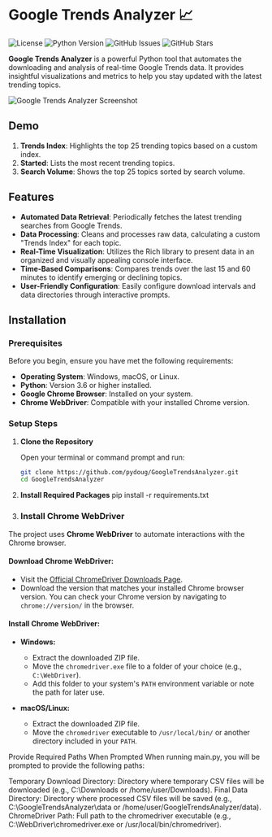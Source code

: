 # Google Trends Analyzer 📈

![License](https://img.shields.io/badge/license-MIT-blue.svg)
![Python Version](https://img.shields.io/badge/python-3.6%2B-blue.svg)
![GitHub Issues](https://img.shields.io/github/issues/pydoug/GoogleTrendsAnalyzer)
![GitHub Stars](https://img.shields.io/github/stars/pydoug/GoogleTrendsAnalyzer?style=social)

**Google Trends Analyzer** is a powerful Python tool that automates the downloading and analysis of real-time Google Trends data. It provides insightful visualizations and metrics to help you stay updated with the latest trending topics.

![Google Trends Analyzer Screenshot](https://prnt.sc/_B7d0W-_dKMw)

## Demo
1. **Trends Index**: Highlights the top 25 trending topics based on a custom index.
2. **Started**: Lists the most recent trending topics.
3. **Search Volume**: Shows the top 25 topics sorted by search volume.

## Features

- **Automated Data Retrieval**: Periodically fetches the latest trending searches from Google Trends.
- **Data Processing**: Cleans and processes raw data, calculating a custom "Trends Index" for each topic.
- **Real-Time Visualization**: Utilizes the Rich library to present data in an organized and visually appealing console interface.
- **Time-Based Comparisons**: Compares trends over the last 15 and 60 minutes to identify emerging or declining topics.
- **User-Friendly Configuration**: Easily configure download intervals and data directories through interactive prompts.

## Installation

### Prerequisites

Before you begin, ensure you have met the following requirements:

- **Operating System**: Windows, macOS, or Linux.
- **Python**: Version 3.6 or higher installed. 
- **Google Chrome Browser**: Installed on your system.
- **Chrome WebDriver**: Compatible with your installed Chrome version.

### Setup Steps

1. **Clone the Repository**

   Open your terminal or command prompt and run:

   ```bash
   git clone https://github.com/pydoug/GoogleTrendsAnalyzer.git
   cd GoogleTrendsAnalyzer
   
2. **Install Required Packages**
   pip install -r requirements.txt

3.  ### Install Chrome WebDriver
  
  The project uses **Chrome WebDriver** to automate interactions with the Chrome browser.
  
  #### Download Chrome WebDriver:
  
  - Visit the [Official ChromeDriver Downloads Page](https://chromedriver.chromium.org/downloads).
  - Download the version that matches your installed Chrome browser version. You can check your Chrome version by navigating to `chrome://version/` in the browser.
  
  #### Install Chrome WebDriver:
  
  - **Windows:**
      - Extract the downloaded ZIP file.
      - Move the `chromedriver.exe` file to a folder of your choice (e.g., `C:\WebDriver`).
      - Add this folder to your system's `PATH` environment variable or note the path for later use.
  
  - **macOS/Linux:**
      - Extract the downloaded ZIP file.
      - Move the `chromedriver` executable to `/usr/local/bin/` or another directory included in your `PATH`.
  


  Provide Required Paths When Prompted
  When running main.py, you will be prompted to provide the following paths:
  
  Temporary Download Directory: Directory where temporary CSV files will be downloaded (e.g., C:\Downloads or /home/user/Downloads).
  Final Data Directory: Directory where processed CSV files will be saved (e.g., C:\GoogleTrendsAnalyzer\data or /home/user/GoogleTrendsAnalyzer/data).
  ChromeDriver Path: Full path to the chromedriver executable (e.g., C:\WebDriver\chromedriver.exe or /usr/local/bin/chromedriver).

   
